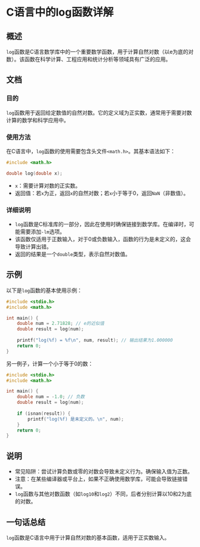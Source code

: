 <!--
Meta Description: # C语言中的log函数详解 ## 概述 `log`函数是C语言数学库中的一个重要数学函数，用于计算自然对数（以e为底的对数）。该函数在科学计算、工程应用和统计分析等领域具有广泛的应用。 ## 文档 ### 目的 `log`函数用于返回给定数值的自然对数。它的定义域为正实数，通常用于需要对数计算的数...
Meta Keywords: log, double, num, include, math
-->

# C语言中的log函数详解

## 概述
`log`函数是C语言数学库中的一个重要数学函数，用于计算自然对数（以e为底的对数）。该函数在科学计算、工程应用和统计分析等领域具有广泛的应用。

## 文档
### 目的
`log`函数用于返回给定数值的自然对数。它的定义域为正实数，通常用于需要对数计算的数学和科学应用中。

### 使用方法
在C语言中，`log`函数的使用需要包含头文件`<math.h>`。其基本语法如下：

```c
#include <math.h>

double log(double x);
```

- `x`：需要计算对数的正实数。
- 返回值：若`x`为正，返回`x`的自然对数；若`x`小于等于0，返回`NaN`（非数值）。

### 详细说明
- `log`函数是C标准库的一部分，因此在使用时确保链接到数学库。在编译时，可能需要添加`-lm`选项。
- 该函数仅适用于正数输入，对于0或负数输入，函数的行为是未定义的，这会导致计算出错。
- 返回的结果是一个`double`类型，表示自然对数值。

## 示例
以下是`log`函数的基本使用示例：

```c
#include <stdio.h>
#include <math.h>

int main() {
    double num = 2.71828; // e的近似值
    double result = log(num);
    
    printf("log(%f) = %f\n", num, result); // 输出结果为1.000000
    return 0;
}
```

另一例子，计算一个小于等于0的数：

```c
#include <stdio.h>
#include <math.h>

int main() {
    double num = -1.0; // 负数
    double result = log(num);
    
    if (isnan(result)) {
        printf("log(%f) 是未定义的。\n", num);
    }
    return 0;
}
```

## 说明
- 常见陷阱：尝试计算负数或零的对数会导致未定义行为。确保输入值为正数。
- 注意：在某些编译器或平台上，如果不正确使用数学库，可能会导致链接错误。
- `log`函数与其他对数函数（如`log10`和`log2`）不同，后者分别计算以10和2为底的对数。

## 一句话总结
`log`函数是C语言中用于计算自然对数的基本函数，适用于正实数输入。